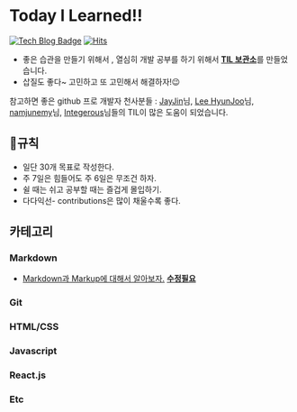 # Today I Learned!!
[![Tech Blog Badge](http://img.shields.io/badge/-Tech%20blog-black?style=flat-square&logo=github&link=https://zzsza.github.io/)](https://zzsza.github.io/)
[![Hits](https://hits.seeyoufarm.com/api/count/incr/badge.svg?url=https%3A%2F%2Fgithub.com%2FWonfp%2FTIL&count_bg=%23F25B08&title_bg=%23555555&icon=&icon_color=%23E7E7E7&title=hits&edge_flat=false)](https://hits.seeyoufarm.com)
* 좋은 습관을 만들기 위해서 , 열심히 개발 공부를 하기 위해서 <ins>**TIL 보관소**</ins>를 만들었습니다.
* 삽질도 좋다~ 고민하고 또 고민해서 해결하자!😉

참고하면 좋은 github 프로 개발자 천사분들 : [JayJin](https://github.com/milooy)님, [Lee HyunJoo](https://wayhome25.github.io/#til-today-i-learned)님,
[namjunemy](https://github.com/namjunemy/TIL)님, [Integerous](https://github.com/Integerous/goQuality-dev-contents)님들의 TIL이 많은 도움이 되었습니다.



## 📣규칙

* 일단 30개 목표로 작성한다.
* 주 7일은 힘들어도 주 6일은 무조건 하자.
* 쉴 때는 쉬고 공부할 때는 즐겁게 몰입하기.
* 다다익선- contributions은 많이 채울수록 좋다.


## 카테고리
### Markdown

* [Markdown과 Markup에 대해서 알아보자.](https://github.com/Wonfp/TIL/blob/main/Markdown/test.md)  <ins>**수정필요**</ins>

### Git
### HTML/CSS
### Javascript
### React.js
### Etc
